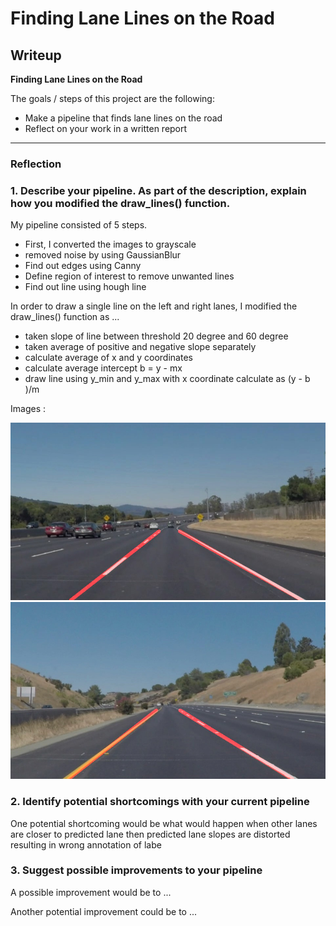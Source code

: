 # **Finding Lane Lines on the Road** 

## Writeup

**Finding Lane Lines on the Road**

The goals / steps of this project are the following:
* Make a pipeline that finds lane lines on the road
* Reflect on your work in a written report


[//]: # (Image References)

[image1]: test_images_output/solidWhiteCurve.jpg
[image2]: test_images_output/solidYellowCurve2.jpg

---

### Reflection

### 1. Describe your pipeline. As part of the description, explain how you modified the draw_lines() function.

My pipeline consisted of 5 steps. 
* First, I converted the images to grayscale 
* removed noise by using GaussianBlur
* Find out edges using Canny 
* Define region of interest to remove unwanted lines
* Find out line using hough line

In order to draw a single line on the left and right lanes, I modified the draw_lines() function as ...
* taken slope of line between threshold 20 degree and 60 degree 
* taken average of positive and negative slope separately
* calculate average of x and y coordinates
* calculate average intercept b = y - mx
* draw line using y_min and y_max with x coordinate calculate as (y - b )/m


Images : 

![alt text][image1]
![alt text][image2]


### 2. Identify potential shortcomings with your current pipeline


One potential shortcoming would be what would happen when other lanes are closer to predicted lane 
then predicted lane slopes are distorted resulting in wrong annotation of labe



### 3. Suggest possible improvements to your pipeline

A possible improvement would be to ...

Another potential improvement could be to ...
